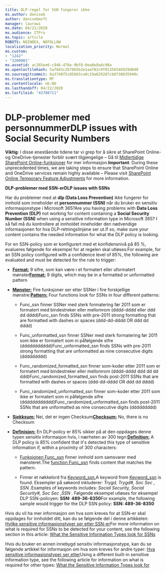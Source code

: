 ```yaml
---
title: DLP-regel for SSN fungerer ikke
ms.author: deniseb
author: denisebmsft
manager: laurawi
ms.date: 04/21/2020
ms.audience: ITPro
ms.topic: article
ROBOTS: NOINDEX, NOFOLLOW
localization_priority: Normal
ms.custom:
- "1242"
- "3200001"
ms.assetid: ac265ee6-c946-476e-9bf0-0ea0e8adc98a
ms.openlocfilehash: 5af843c2b70b5b2e1aaf82c9f01356546929d840
ms.sourcegitcommit: 6a3748f5c05693ca0c19a829287cb8f30635940c
ms.translationtype: MT
ms.contentlocale: nb-NO
ms.lasthandoff: 04/22/2020
ms.locfileid: "43788711"
---
```

# <a name="dlp-issues-with-social-security-numbers"></a><span data-ttu-id="a17ad-102">DLP-problemer med personnummer</span><span class="sxs-lookup"><span data-stu-id="a17ad-102">DLP issues with Social Security Numbers</span></span>

<span data-ttu-id="a17ad-103">**Viktig**: I disse enestående tidene tar vi grep for å sikre at SharePoint Online-og OneDrive-tjenester forblir svært tilgjengelige – Gå til [Midlertidige SharePoint Online-funksjoner](https://aka.ms/ODSPAdjustments) for mer informasjon.</span><span class="sxs-lookup"><span data-stu-id="a17ad-103">**Important**: During these unprecedented times, we are taking steps to ensure that SharePoint Online and OneDrive services remain highly available – Please visit [SharePoint Online Temporary Feature Adjustments](https://aka.ms/ODSPAdjustments) for more information.</span></span>

<span data-ttu-id="a17ad-104">**DLP-problemer med SSN-er**</span><span class="sxs-lookup"><span data-stu-id="a17ad-104">**DLP issues with SSNs**</span></span>

<span data-ttu-id="a17ad-105">Har du problemer med at **dlp (Data Loss Prevention)** ikke fungerer for innhold som inneholder et **personnummer (SSN)** når du bruker en sensitiv informasjonstype i Microsoft 365?</span><span class="sxs-lookup"><span data-stu-id="a17ad-105">Are you having problems with **Data Loss Prevention (DLP)** not working for content containing a **Social Security Number (SSN)** when using a sensitive information type in Microsoft 365?</span></span> <span data-ttu-id="a17ad-106">I så fall må du kontrollere at innholdet inneholder den nødvendige informasjonen for hva DLP-retningslinjene ser ut.</span><span class="sxs-lookup"><span data-stu-id="a17ad-106">If so, make sure your content contains the needed information for what the DLP policy is looking.</span></span> 
  
<span data-ttu-id="a17ad-107">For en SSN-policy som er konfigurert med et konfidensnivå på 85 %, evalueres følgende for eksempel for at regelen skal utløses:</span><span class="sxs-lookup"><span data-stu-id="a17ad-107">For example, for an SSN policy configured with a confidence level of 85%, the following are evaluated and must be detected for the rule to trigger:</span></span>
  
- <span data-ttu-id="a17ad-108">**[Format:](https://docs.microsoft.com/office365/securitycompliance/what-the-sensitive-information-types-look-for#format-80)** 9 sifre, som kan være i et formatert eller uformatert mønster</span><span class="sxs-lookup"><span data-stu-id="a17ad-108">**[Format:](https://docs.microsoft.com/office365/securitycompliance/what-the-sensitive-information-types-look-for#format-80)** 9 digits, which may be in a formatted or unformatted pattern</span></span>

- <span data-ttu-id="a17ad-109">**[Mønster:](https://msconnect.microsoft.com/https:/docs.microsoft.com/office365/securitycompliance/what-the-sensitive-information-types-look-for#pattern-80)** Fire funksjoner ser etter SSNer i fire forskjellige mønstre:</span><span class="sxs-lookup"><span data-stu-id="a17ad-109">**[Pattern:](https://msconnect.microsoft.com/https:/docs.microsoft.com/office365/securitycompliance/what-the-sensitive-information-types-look-for#pattern-80)** Four functions look for SSNs in four different patterns:</span></span>

  - <span data-ttu-id="a17ad-110">Func_ssn finner SSNer med sterk formatering før 2011 som er formatert med bindestreker eller mellomrom (dddd-dddd eller ddd dd dddd)</span><span class="sxs-lookup"><span data-stu-id="a17ad-110">Func_ssn finds SSNs with pre-2011 strong formatting that are formatted with dashes or spaces (ddd-dd-dddd OR ddd dd dddd)</span></span>

  - <span data-ttu-id="a17ad-111">Func_unformatted_ssn finner SSNer med sterk formatering før 2011 som ikke er formatert som ni påfølgende sifre (ddddddddddd)</span><span class="sxs-lookup"><span data-stu-id="a17ad-111">Func_unformatted_ssn finds SSNs with pre-2011 strong formatting that are unformatted as nine consecutive digits (ddddddddd)</span></span>

  - <span data-ttu-id="a17ad-112">Func_randomized_formatted_ssn finner som-koder etter 2011 som er formatert med bindestreker eller mellomrom (dddd-dddd ddd dd dd ddd)</span><span class="sxs-lookup"><span data-stu-id="a17ad-112">Func_randomized_formatted_ssn finds post-2011 SSNs that are formatted with dashes or spaces (ddd-dd-dddd OR ddd dd dddd)</span></span>

  - <span data-ttu-id="a17ad-113">Func_randomized_unformatted_ssn finner som-koder etter 2011 som ikke er formatert som ni påfølgende sifre (dddddddddddd)</span><span class="sxs-lookup"><span data-stu-id="a17ad-113">Func_randomized_unformatted_ssn finds post-2011 SSNs that are unformatted as nine consecutive digits (ddddddddd)</span></span>

- <span data-ttu-id="a17ad-114">**[Sjekksum:](https://docs.microsoft.com/office365/securitycompliance/what-the-sensitive-information-types-look-for#checksum-79)** Nei, det er ingen Checksum</span><span class="sxs-lookup"><span data-stu-id="a17ad-114">**[Checksum:](https://docs.microsoft.com/office365/securitycompliance/what-the-sensitive-information-types-look-for#checksum-79)** No, there is no Checksum</span></span>

- <span data-ttu-id="a17ad-115">**[Definisjon:](https://docs.microsoft.com/office365/securitycompliance/what-the-sensitive-information-types-look-for#definition-80)** En DLP-policy er 85% sikker på at den oppdages denne typen sensitiv informasjon hvis, i nærheten av 300 tegn:</span><span class="sxs-lookup"><span data-stu-id="a17ad-115">**[Definition:](https://docs.microsoft.com/office365/securitycompliance/what-the-sensitive-information-types-look-for#definition-80)** A DLP policy is 85% confident that it's detected this type of sensitive information if, within a proximity of 300 characters:</span></span>

  - <span data-ttu-id="a17ad-116">[Funksjonen Func_ssn](https://docs.microsoft.com/office365/securitycompliance/what-the-sensitive-information-types-look-for#pattern-80) finner innhold som samsvarer med mønsteret.</span><span class="sxs-lookup"><span data-stu-id="a17ad-116">The [function Func_ssn](https://docs.microsoft.com/office365/securitycompliance/what-the-sensitive-information-types-look-for#pattern-80) finds content that matches the pattern.</span></span>

  - <span data-ttu-id="a17ad-117">Finner et nøkkelord fra [Keyword_ssn.](https://docs.microsoft.com/office365/securitycompliance/what-the-sensitive-information-types-look-for#keyword_ssn)</span><span class="sxs-lookup"><span data-stu-id="a17ad-117">A keyword from [Keyword_ssn](https://docs.microsoft.com/office365/securitycompliance/what-the-sensitive-information-types-look-for#keyword_ssn) is found.</span></span> <span data-ttu-id="a17ad-118">Eksempler på søkeord inkluderer: *Trygd, Trygd#, Soc Sec , SSN* .</span><span class="sxs-lookup"><span data-stu-id="a17ad-118">Examples of keywords includes:  *Social Security, Social Security#, Soc Sec ,SSN*  .</span></span> <span data-ttu-id="a17ad-119">Følgende eksempel utløses for eksempel DLP SSN-policyen: **SSN: 489-36-8350**</span><span class="sxs-lookup"><span data-stu-id="a17ad-119">For example, the following sample would trigger for the DLP SSN policy: **SSN: 489-36-8350**</span></span>
  
<span data-ttu-id="a17ad-120">Hvis du vil ha mer informasjon om hva som kreves for at SSN-er skal oppdages for innholdet ditt, kan du se følgende del i denne artikkelen: [Hvilke sensitive informasjonstyper ser etter SSN-er](https://docs.microsoft.com/office365/securitycompliance/what-the-sensitive-information-types-look-for#us-social-security-number-ssn)</span><span class="sxs-lookup"><span data-stu-id="a17ad-120">For more information on what is required for SSNs to be detected for your content, see the following section in this article: [What the Sensitive Information Types look for SSNs](https://docs.microsoft.com/office365/securitycompliance/what-the-sensitive-information-types-look-for#us-social-security-number-ssn)</span></span>
  
<span data-ttu-id="a17ad-121">Hvis du bruker en annen innebygd sensitiv informasjonstype, kan du se følgende artikkel for informasjon om hva som kreves for andre typer: [Hva sensitive informasjonstyper ser etter](https://docs.microsoft.com/office365/securitycompliance/what-the-sensitive-information-types-look-for)</span><span class="sxs-lookup"><span data-stu-id="a17ad-121">Using a different built-in sensitive information type, see the following article for information on what is required for other types: [What the Sensitive Information Types look for](https://docs.microsoft.com/office365/securitycompliance/what-the-sensitive-information-types-look-for)</span></span>
  